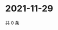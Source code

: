 # 2021-11-29

共 0 条

<!-- BEGIN WEIBO -->
<!-- 最后更新时间 Mon Nov 29 2021 19:07:41 GMT+0800 (China Standard Time) -->

<!-- END WEIBO -->
